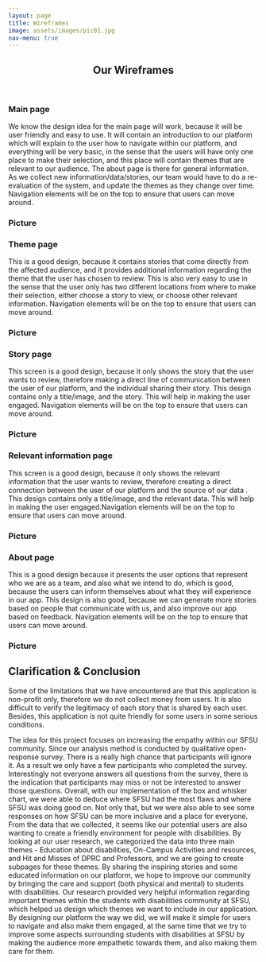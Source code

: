 ```yaml
---
layout: page
title: Wireframes
image: assets/images/pic01.jpg
nav-menu: true
---
```


<!-- Main -->
<div id="main" class="alt">

<!-- One -->
<section id="one">
	<div class="inner">
		<header class="major">
			<h1>Our Wireframes</h1>
		</header>

<!-- Content -->
		
<div class="row">
	<div class="6u 12u$(small)">
		<h3>Main page</h3>
		<p>We know the design idea for the main page will work, because it will be user friendly and easy to use. It will contain an introduction to our platform which will explain to the user how to navigate within our platform, and everything will be very basic, in the sense that the users will have only one place to make their selection, and this place will contain themes that are relevant to our audience. The about page is there for general information. As we collect new information/data/stories, our team would have to do a re-evaluation of the system, and update the themes as they change over time. Navigation elements will be on the top to ensure that users can move around.
</p>
	</div>
	<div class="6u$ 12u$(small)">
		<h3>Picture</h3>
	</div>
</div>
		
<div class="row">
	<div class="6u 12u$(small)">
		<h3>Theme page</h3>
		<p>This is a good design, because it contains stories that come directly from the affected audience, and it provides additional information regarding the theme that the user has chosen to review. This is also very easy to use in the sense that the user only has two different locations from where to make their selection, either choose a story to view, or choose other relevant information. Navigation elements will be on the top to ensure that users can move around.</p>
	</div>
	<div class="6u$ 12u$(small)">
		<h3>Picture</h3>
	</div>
</div>	
		
<div class="row">
	<div class="6u 12u$(small)">
		<h3>Story page</h3>
		<p>This screen is a good design, because it only shows the story that the user wants to review, therefore making a direct line of communication between the user of our platform, and the individual sharing their story. This design contains only a title/image, and the story. This will help in making the user engaged. Navigation elements will be on the top to ensure that users can move around.</p>
	</div>
	<div class="6u$ 12u$(small)">
		<h3>Picture</h3>
	</div>
</div>	
		
<div class="row">
	<div class="6u 12u$(small)">
		<h3>Relevant information page</h3>
		<p>This screen is a good design, because it only shows the relevant information that the user wants to review, therefore creating a direct connection between the user of our platform and the source of our data . This design contains only a title/image, and the relevant data. This will help in making the user engaged.Navigation elements will be on the top to ensure that users can move around.</p>
	</div>
	<div class="6u$ 12u$(small)">
		<h3>Picture</h3>
	</div>
</div>
		
<div class="row">
	<div class="6u 12u$(small)">
		<h3>About page</h3>
		<p>This is a good design because it presents the user options that represent who we are as a team, and also what we intend to do, which is good, because the users can inform themselves about what they will experience in our app. This design is also good, because we can generate more stories based on people that communicate with us, and also improve our app based on feedback. Navigation elements will be on the top to ensure that users can move around.</p>
	</div>
	<div class="6u$ 12u$(small)">
		<h3>Picture</h3>
	</div>
</div>
		
<h2 id="content">Clarification & Conclusion</h2>
<p>Some of the limitations that we have encountered are that this application is non-profit only, therefore we do not collect money from users. It is also difficult to verify the legitimacy of each story that is shared by each user. Besides, this application is not quite friendly for some users in some serious conditions.</p>
<p>The idea for this project focuses on increasing the empathy within our SFSU community. Since our analysis method is conducted by qualitative open-response survey. There is a really high chance that participants will ignore it. As a result we only have a few participants who completed the survey. Interestingly not everyone answers all questions from the survey, there is the indication that participants may miss or not be interested to answer those questions. Overall, with our implementation of the box and whisker chart, we were able to deduce where SFSU had the most flaws and where SFSU was doing good on. Not only that, but we were also able to see some responses on how SFSU can be more inclusive and a place for everyone. From the data that we collected, it seems like our potential users are also wanting to create a friendly environment for people with disabilities. By looking at our user research, we categorized the data into three main themes - Education about disabilities, On-Campus Activities and resources, and Hit and Misses of DPRC and Professors, and we are going to create subpages for these themes. By sharing the inspiring stories and some educated information on our platform, we hope to improve our community by bringing the care and support (both physical and mental) to students with disabilities. Our research provided very helpful information regarding important themes within the students with disabilities community at SFSU, which helped us design which themes we want to include in our application. By designing our platform the way we did, we will make it simple for users to navigate and also make them engaged, at the same time that we try to improve some aspects surrounding students with disabilities at SFSU by making the audience more empathetic towards them, and also making them care for them.</p>


</div>
</section>

</div>
